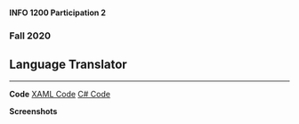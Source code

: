 #### INFO 1200 Participation 2
### Fall 2020

## Language Translator

--- 
**Code**
[XAML Code](https://github.com/iingles/IILanguageTranslator/blob/master/IILanguageTranslator/MainPage.xaml)
[C# Code](https://github.com/iingles/IILanguageTranslator/blob/master/IILanguageTranslator/MainPage.xaml.cs)

**Screenshots**
